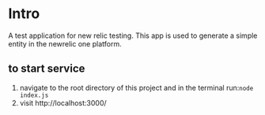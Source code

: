 # Intro

A test application for new relic testing. This app is used to generate a simple
entity in the newrelic one platform.

## to start service

1. navigate to the root directory of this project and in the terminal run:`node index.js`
2. visit http://localhost:3000/
